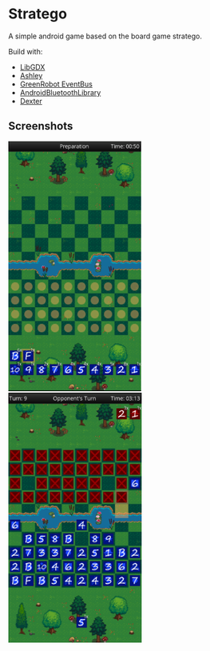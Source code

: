 # Stratego

A simple android game based on the board game stratego.

Build with:

- [LibGDX](https://github.com/libgdx/libgdx)
- [Ashley](https://github.com/libgdx/ashley)
- [GreenRobot EventBus](https://github.com/greenrobot/EventBus)
- [AndroidBluetoothLibrary](https://github.com/douglasjunior/AndroidBluetoothLibrary)
- [Dexter](https://github.com/Karumi/Dexter)

## Screenshots

<img src="doc/2.png" height="500">
<img src="doc/1.png" height="500">
